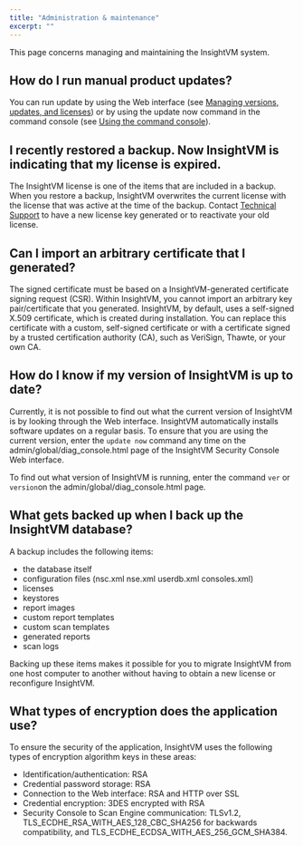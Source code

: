 ```yaml
---
title: "Administration & maintenance"
excerpt: ""
---
```

This page concerns managing and maintaining the InsightVM system.

## How do I run manual product updates?

You can run update by using the Web interface (see [Managing versions, updates, and licenses](doc:managing-versions-updates-and-licenses)) or by using the update now command in the command console (see [Using the command console](doc:using-the-command-console)).

## I recently restored a backup. Now InsightVM is indicating that my license is expired.

The InsightVM license is one of the items that are included in a backup. When you restore a backup, InsightVM overwrites the current license with the license that was active at the time of the backup. Contact [Technical Support](doc:support-technical-support-and-customer-care) to have a new license key generated or to reactivate your old license.

## Can I import an arbitrary certificate that I generated?

The signed certificate must be based on a InsightVM-generated certificate signing request (CSR). Within InsightVM, you cannot import an arbitrary key pair/certificate that you generated. InsightVM, by default, uses a self-signed X.509 certificate, which is created during installation. You can replace this certificate with a custom, self-signed certificate or with a certificate signed by a trusted certification authority (CA), such as VeriSign, Thawte, or your own CA.

## How do I know if my version of InsightVM is up to date?

Currently, it is not possible to find out what the current version of InsightVM is by looking through the Web interface. InsightVM automatically installs software updates on a regular basis. To ensure that you are using the current version, enter the ```update now``` command any time on the admin/global/diag_console.html page of the InsightVM Security Console Web interface.

To find out what version of InsightVM is running, enter the command ```ver``` or ```version```on the admin/global/diag_console.html page.

## What gets backed up when I back up the InsightVM database?

A backup includes the following items:
* the database itself
* configuration files (nsc.xml nse.xml userdb.xml consoles.xml)
* licenses
* keystores
* report images
* custom report templates
* custom scan templates
* generated reports
* scan logs

Backing up these items makes it possible for you to migrate InsightVM from one host computer to another without having to obtain a new license or reconfigure InsightVM.

## What types of encryption does the application use?

To ensure the security of the application, InsightVM uses the following types of encryption algorithm keys in these areas:
* Identification/authentication: RSA
* Credential password storage: RSA
* Connection to the Web interface: RSA and HTTP over SSL
* Credential encryption: 3DES encrypted with RSA
* Security Console to Scan Engine communication: TLSv1.2, TLS_ECDHE_RSA_WITH_AES_128_CBC_SHA256 for backwards compatibility, and TLS_ECDHE_ECDSA_WITH_AES_256_GCM_SHA384.